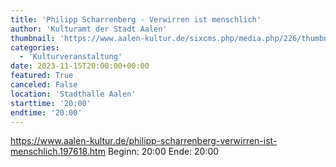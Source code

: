 ```yaml
---
title: 'Philipp Scharrenberg - Verwirren ist menschlich'
author: 'Kulturamt der Stadt Aalen'
thumbnail: 'https://www.aalen-kultur.de/sixcms.php/media.php/226/thumbnails/Philipp%20Scharrenberg%20Verwirren-ist-menschlich%20%28c%29%20Marvin%20Ruppert.jpg.602223.jpg'
categories:
  - 'Kulturveranstaltung'
date: 2023-11-15T20:00:00+00:00
featured: True
canceled: False
location: 'Stadthalle Aalen'
starttime: '20:00'
endtime: '20:00'
---
```

https://www.aalen-kultur.de/philipp-scharrenberg-verwirren-ist-menschlich.197618.htm
Beginn: 20:00
 Ende: 20:00